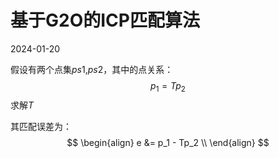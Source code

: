 # 基于G2O的ICP匹配算法
2024-01-20

假设有两个点集$ps1$,$ps2$，其中的点关系：
$$p_1 = Tp_2$$
求解$T$

其匹配误差为：
$$
\begin{align}
e &= p_1 - Tp_2 \\
\end{align}
$$







